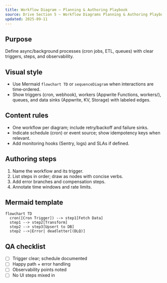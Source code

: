 ```yaml
---
title: Workflow Diagram — Planning & Authoring Playbook
source: Drive Section 5 — Workflow Diagrams Planning & Authoring Playbook
updated: 2025-09-11
---
```


## Purpose
Define async/background processes (cron jobs, ETL, queues) with clear triggers, steps, and observability.

## Visual style
- Use Mermaid `flowchart TD` or `sequenceDiagram` when interactions are time‑ordered.
- Show triggers (cron, webhook), workers (Appwrite Functions, workers/), queues, and data sinks (Appwrite, KV, Storage) with labeled edges.

## Content rules
- One workflow per diagram; include retry/backoff and failure sinks.
- Indicate schedule (cron) or event source; show idempotency keys when relevant.
- Add monitoring hooks (Sentry, logs) and SLAs if defined.

## Authoring steps
1) Name the workflow and its trigger.
2) List steps in order; draw as nodes with concise verbs.
3) Add error branches and compensation steps.
4) Annotate time windows and rate limits.

## Mermaid template
```mermaid
flowchart TD
  cron([Cron Trigger]) --> step1[Fetch Data]
  step1 --> step2[Transform]
  step2 --> step3[Upsert to DB]
  step2 -->|Error| deadletter[(DLQ)]
```

## QA checklist
- [ ] Trigger clear; schedule documented
- [ ] Happy path + error handling
- [ ] Observability points noted
- [ ] No UI steps mixed in
